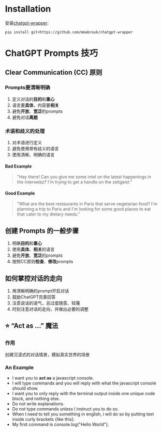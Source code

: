 # Installation
安装[chatgpt-wrapper](https://github.com/mmabrouk/chatgpt-wrapper):
```bash
pip install git+https://github.com/mmabrouk/chatgpt-wrapper
```

# ChatGPT Prompts 技巧

## Clear Communication (CC) 原则

### Prompts要清晰明确
1. 定义对话的**目的**和**重心**
2. 语言要**具体**，内容要**相关**
3. 避免**开放**、**宽泛**的prompts
4. 避免对话**离题**

### 术语和歧义的处理
1. 对术语进行定义
2. 避免使用带有歧义的语言
3. 使用清晰、明确的语言

#### Bad Example
> "Hey there! Can you give me some intel on the latest happenings in the interwebz? I'm trying to get a handle on the zeitgeist."
#### Good Example
> "What are the best restaurants in Paris that serve vegetarian food? I'm planning a trip to Paris and I'm looking for some good places to eat that cater to my dietary needs."

## 创建 Prompts 的一般步骤
1. 明确**目的**和**重心**
2. 使用**具体**、**相关**的语言
3. 避免**开放**、**宽泛**的prompts
4. 按照CC原则**检查**、**修改**prompts

## 如何掌控对话的走向
1. 用清晰明确的prompt开启对话
2. 鼓励ChatGPT完善回答
3. 注意说话的语气，忌过度随意、轻蔑
4. 时刻注意对话的走向，并做出必要的调整

## :star: “Act as ...” 魔法
### 作用
创建沉浸式的对话情景，模拟真实世界的场景
### An Example
- I want you to **act as** a javascript console. 
- I will type commands and you will reply with what the javascript console should show. 
- I want you to only reply with the terminal output inside one unique code block, and nothing else. 
- Do not write explanations. 
- Do not type commands unless I instruct you to do so. 
- When I need to tell you something in english, i will do so by putting text inside curly brackets {like this}. 
- My first command is console.log("Hello World");
